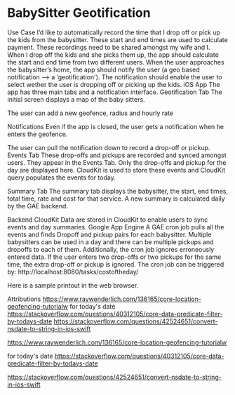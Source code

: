 # BabySitter Geotification

Use Case
I’d like to automatically record the time that I drop off or pick up the kids from the babysitter. These start and end times are used to calculate payment. These recordings need to be shared amongst my wife and I. When I drop off the kids and she picks them up, the app should calculate the start and end time from two different users.
When the user approaches the babysitter’s home, the app should notify the user (a geo based notification —> a ‘geotification'). The notification should enable the user to select wether the user is dropping off or picking up the kids.
iOS App
The app has three main tabs and a notification interface.
Geotification Tab
The initial screen displays a map of the baby sitters.


The user can add a new geofence, radius and hourly rate

Notifications
Even if the app is closed, the user gets a notification when he enters the geofence.



The user can pull the notification down to record a drop-off or pickup.
Events Tab
These drop-offs and pickups are recorded and synced amongst users. They appear in the Events Tab. Only the drop-offs and pickup for the day are displayed here. CloudKit is used to store these events and CloudKit query populates the events for today.

Summary Tab
The summary tab displays the babysitter, the start, end times, total time, rate and cost for that service. A new summary is calculated daily by the GAE backend.


Backend
CloudKit
Data are stored in CloudKit to enable users to sync events and day summaries.
Google App Engine
A GAE cron job pulls all the events and finds Dropoff and pickup pairs for each babysitter. Multiple babysitters can be used in a day and there can be multiple pickups and dropoffs to each of them.
Additionally, the cron job ignores erroneously entered data. If the user enters two drop-offs or two pickups for the same time, the extra drop-off or pickup is ignored.
The cron job can be triggered by: http://localhost:8080/tasks/costoftheday/

Here is a sample printout in the web browser.

Attributions
https://www.raywenderlich.com/136165/core-location-geofencing-tutorialw
for today's date https://stackoverflow.com/questions/40312105/core-data-predicate-filter-by-todays-date
https://stackoverflow.com/questions/42524651/convert-nsdate-to-string-in-ios-swift


https://www.raywenderlich.com/136165/core-location-geofencing-tutorialw

for today's date
https://stackoverflow.com/questions/40312105/core-data-predicate-filter-by-todays-date

https://stackoverflow.com/questions/42524651/convert-nsdate-to-string-in-ios-swift

